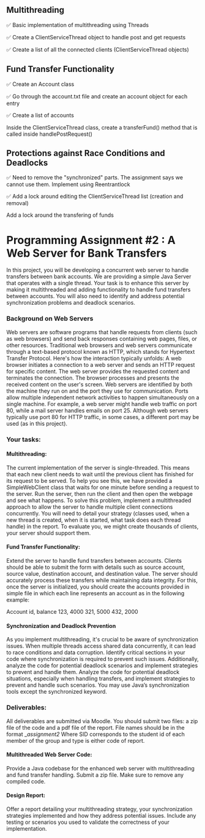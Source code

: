 ## Multithreading
:white_check_mark: Basic implementation of multithreading using Threads

:white_check_mark: Create a ClientServiceThread object to handle post and get requests

:white_check_mark: Create a list of all the connected clients (ClientServiceThread objects)



## Fund Transfer Functionality
:white_check_mark: Create an Account class

:white_check_mark: Go through the account.txt file and create an account object for each entry

:white_check_mark: Create a list of accounts

Inside the ClientServiceThread class, create a transferFund() method that is called inside handlePostRequest()


## Protections against Race Conditions and Deadlocks

:white_check_mark: Need to remove the "synchronized" parts. The assignment says we cannot use them. Implement using Reentrantlock

:white_check_mark: Add a lock around editing the ClientServiceThread list (creation and removal)

Add a lock around the transfering of funds






# Programming Assignment #2 : A Web Server for Bank Transfers

In this project, you will be developing a concurrent web server to handle transfers between bank accounts. We are providing a simple Java Server that operates with a single thread. Your task is to enhance this server by making it multithreaded and adding functionality to handle fund transfers between accounts. You will also need to identify and address potential synchronization problems and deadlock scenarios.


### Background on Web Servers

Web servers are software programs that handle requests from clients (such as web browsers) and send back responses containing web pages, files, or other resources. Traditional web browsers and web servers communicate through a text-based protocol known as HTTP, which stands for Hypertext Transfer Protocol. Here's how the interaction typically unfolds: A web browser initiates a connection to a web server and sends an HTTP request for specific content. The web server provides the requested content and terminates the connection. The browser processes and presents the received content on the user's screen.
Web servers are identified by both the machine they run on and the port they use for communication. Ports allow multiple independent network activities to happen simultaneously on a single machine. For example, a web server might handle web traffic on port 80, while a mail server handles emails on port 25.
Although web servers typically use port 80 for HTTP traffic, in some cases, a different port may be used (as in this project).

### Your tasks:

#### Multithreading:

The current implementation of the server is single-threaded. This means that each new client needs to wait until the previous client has finished for its request to be served. To help you see this, we have provided a SimpleWebClient class that waits for one minute before sending a request to the server. Run the server, then run the client and then open the webpage and see what happens.
To solve this problem, implement a multithreaded approach to allow the server to handle multiple client connections concurrently. You will need to detail your strategy (classes used, when a new thread is created, when it is started, what task does each thread handle) in the report.
To evaluate you, we might create thousands of clients, your server should support them.


#### Fund Transfer Functionality:

Extend the server to handle fund transfers between accounts. Clients should be able to submit the form with details such as source account, source value, destination account, and destination value. The server should accurately process these transfers while maintaining data integrity. For this, once the server is initialized, you should create the accounts provided in simple file in which each line represents an account as in the following example:

Account id, balance 
123, 4000 
321, 5000 
432, 2000


#### Synchronization and Deadlock Prevention

As you implement multithreading, it's crucial to be aware of synchronization issues. When multiple threads access shared data concurrently, it can lead to race conditions and data corruption. Identify critical sections in your code where synchronization is required to prevent such issues. Additionally, analyze the code for potential deadlock scenarios and implement strategies to prevent and handle them.
Analyze the code for potential deadlock situations, especially when handling transfers, and implement strategies to prevent and handle such scenarios.
You may use Java’s synchronization tools except the synchronized keyword.


### Deliverables:

All deliverables are submitted via Moodle. You should submit two files: a zip file of the code and a pdf file of the report. File names should be in the format <SID1>_<SID2>_assignment2_<type>
Where SID corresponds to the student id of each member of the group and type is either code of report.


#### Multithreaded Web Server Code: 
Provide a Java codebase for the enhanced web server with multithreading and fund transfer handling. Submit a zip file. Make sure to remove any compiled code.


#### Design Report: 
Offer a report detailing your multithreading strategy, your synchronization strategies implemented and how they address potential issues. Include any testing or scenarios you used to validate the correctness of your implementation.
